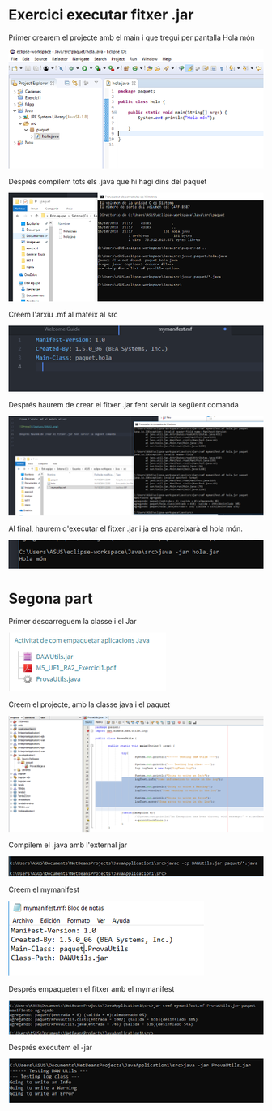 # Exercici executar fitxer .jar

Primer crearem el projecte amb el main i que tregui per pantalla Hola món

![Prova](/imatges/JAVA1.png)

Després compilem tots els .java que hi hagi dins del paquet

![Prova](/imatges/JAVA2.PNG)

Creem l'arxiu .mf al mateix al src

![Prova](/imatges/JAVA3.PNG)

Després haurem de crear el fitxer .jar fent servir la següent comanda

![Prova](/imatges/JAVA4.png)

Al final, haurem d'executar el fitxer .jar i ja ens apareixarà el hola món.

![Prova](/imatges/JAVA5.PNG)


# Segona part

Primer descarreguem la classe i el Jar

![](/imatges/JAVA6.PNG)

Creem el projecte, amb la classe java i el paquet

![](/imatges/JAVA7.PNG)

Compilem el .java amb l'external jar

![](/imatges/JAVA8.PNG)

Creem el mymanifest

![](/imatges/JAVA10.PNG)

Després empaquetem el fitxer amb el mymanifest

![](/imatges/JAVA9.PNG)

Després executem el -jar

![](/imatges/JAVA11.PNG)